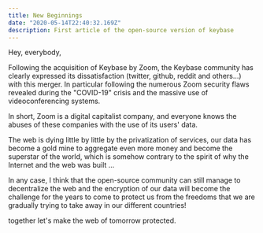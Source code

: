 ```yaml
---
title: New Beginnings
date: "2020-05-14T22:40:32.169Z"
description: First article of the open-source version of keybase 
---
```


Hey, everybody, 

Following the acquisition of Keybase by Zoom, the Keybase community has clearly expressed its dissatisfaction (twitter, github, reddit and others...) with this merger. 
In particular following the numerous Zoom security flaws revealed during the "COVID-19" crisis and the massive use of videoconferencing systems. 

In short, Zoom is a digital capitalist company, and everyone knows the abuses of these companies with the use of its users' data. 

The web is dying little by little by the privatization of services, our data has become a gold mine to aggregate even more money and become the superstar of the world, which is somehow contrary to the spirit of why the Internet and the web was built ... 

In any case, I think that the open-source community can still manage to decentralize the web and the encryption of our data will become the challenge for the years to come to protect us from the freedoms that we are gradually trying to take away in our different countries!


together let's make the web of tomorrow protected. 

